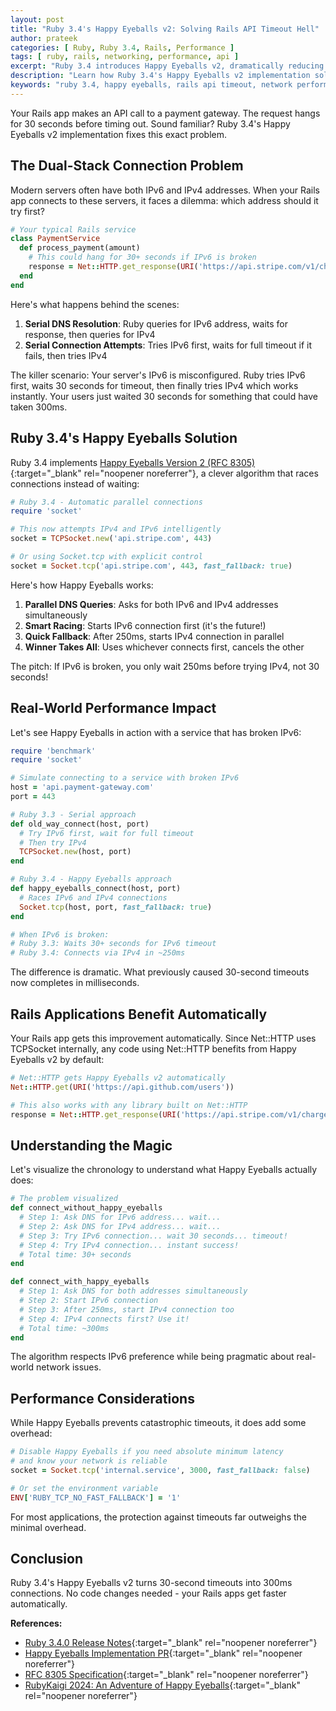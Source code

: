 ```yaml
---
layout: post
title: "Ruby 3.4's Happy Eyeballs v2: Solving Rails API Timeout Hell"
author: prateek
categories: [ Ruby, Ruby 3.4, Rails, Performance ]
tags: [ ruby, rails, networking, performance, api ]
excerpt: "Ruby 3.4 introduces Happy Eyeballs v2, dramatically reducing connection delays for external API calls in Rails applications"
description: "Learn how Ruby 3.4's Happy Eyeballs v2 implementation solves connection timeout issues for Rails apps making external API calls. Practical examples and benchmarks included."
keywords: "ruby 3.4, happy eyeballs, rails api timeout, network performance, ipv6, ipv4, connection optimization"
---
```


Your Rails app makes an API call to a payment gateway. The request hangs for 30 seconds before timing out. Sound familiar? Ruby 3.4's Happy Eyeballs v2 implementation fixes this exact problem.

## The Dual-Stack Connection Problem

Modern servers often have both IPv6 and IPv4 addresses. When your Rails app connects to these servers, it faces a dilemma: which address should it try first?

```ruby
# Your typical Rails service
class PaymentService
  def process_payment(amount)
    # This could hang for 30+ seconds if IPv6 is broken
    response = Net::HTTP.get_response(URI('https://api.stripe.com/v1/charges'))
  end
end
```

Here's what happens behind the scenes:

1. **Serial DNS Resolution**: Ruby queries for IPv6 address, waits for response, then queries for IPv4
2. **Serial Connection Attempts**: Tries IPv6 first, waits for full timeout if it fails, then tries IPv4

The killer scenario: Your server's IPv6 is misconfigured. Ruby tries IPv6 first, waits 30 seconds for timeout, then finally tries IPv4 which works instantly. Your users just waited 30 seconds for something that could have taken 300ms.

## Ruby 3.4's Happy Eyeballs Solution

Ruby 3.4 implements [Happy Eyeballs Version 2 (RFC 8305)](https://www.rfc-editor.org/rfc/rfc8305){:target="_blank" rel="noopener noreferrer"}, a clever algorithm that races connections instead of waiting:

```ruby
# Ruby 3.4 - Automatic parallel connections
require 'socket'

# This now attempts IPv4 and IPv6 intelligently
socket = TCPSocket.new('api.stripe.com', 443)

# Or using Socket.tcp with explicit control
socket = Socket.tcp('api.stripe.com', 443, fast_fallback: true)
```

Here's how Happy Eyeballs works:

1. **Parallel DNS Queries**: Asks for both IPv6 and IPv4 addresses simultaneously
2. **Smart Racing**: Starts IPv6 connection first (it's the future!)
3. **Quick Fallback**: After 250ms, starts IPv4 connection in parallel
4. **Winner Takes All**: Uses whichever connects first, cancels the other

The pitch: If IPv6 is broken, you only wait 250ms before trying IPv4, not 30 seconds!

## Real-World Performance Impact

Let's see Happy Eyeballs in action with a service that has broken IPv6:

```ruby
require 'benchmark'
require 'socket'

# Simulate connecting to a service with broken IPv6
host = 'api.payment-gateway.com'
port = 443

# Ruby 3.3 - Serial approach
def old_way_connect(host, port)
  # Try IPv6 first, wait for full timeout
  # Then try IPv4
  TCPSocket.new(host, port)
end

# Ruby 3.4 - Happy Eyeballs approach
def happy_eyeballs_connect(host, port)
  # Races IPv6 and IPv4 connections
  Socket.tcp(host, port, fast_fallback: true)
end

# When IPv6 is broken:
# Ruby 3.3: Waits 30+ seconds for IPv6 timeout
# Ruby 3.4: Connects via IPv4 in ~250ms
```

The difference is dramatic. What previously caused 30-second timeouts now completes in milliseconds.

## Rails Applications Benefit Automatically

Your Rails app gets this improvement automatically. Since Net::HTTP uses TCPSocket internally, any code using Net::HTTP benefits from Happy Eyeballs v2 by default:

```ruby
# Net::HTTP gets Happy Eyeballs v2 automatically
Net::HTTP.get(URI('https://api.github.com/users'))

# This also works with any library built on Net::HTTP
response = Net::HTTP.get_response(URI('https://api.stripe.com/v1/charges'))
```

## Understanding the Magic

Let's visualize the chronology to understand what Happy Eyeballs actually does:

```ruby
# The problem visualized
def connect_without_happy_eyeballs
  # Step 1: Ask DNS for IPv6 address... wait...
  # Step 2: Ask DNS for IPv4 address... wait...
  # Step 3: Try IPv6 connection... wait 30 seconds... timeout!
  # Step 4: Try IPv4 connection... instant success!
  # Total time: 30+ seconds
end

def connect_with_happy_eyeballs
  # Step 1: Ask DNS for both addresses simultaneously
  # Step 2: Start IPv6 connection
  # Step 3: After 250ms, start IPv4 connection too
  # Step 4: IPv4 connects first? Use it!
  # Total time: ~300ms
end
```

The algorithm respects IPv6 preference while being pragmatic about real-world network issues.

## Performance Considerations

While Happy Eyeballs prevents catastrophic timeouts, it does add some overhead:

```ruby
# Disable Happy Eyeballs if you need absolute minimum latency
# and know your network is reliable
socket = Socket.tcp('internal.service', 3000, fast_fallback: false)

# Or set the environment variable
ENV['RUBY_TCP_NO_FAST_FALLBACK'] = '1'
```

For most applications, the protection against timeouts far outweighs the minimal overhead.

## Conclusion

Ruby 3.4's Happy Eyeballs v2 turns 30-second timeouts into 300ms connections. No code changes needed - your Rails apps get faster automatically.

**References:**
- [Ruby 3.4.0 Release Notes](https://www.ruby-lang.org/en/news/2024/12/25/ruby-3-4-0-released/){:target="_blank" rel="noopener noreferrer"}
- [Happy Eyeballs Implementation PR](https://github.com/ruby/ruby/pull/9374){:target="_blank" rel="noopener noreferrer"}
- [RFC 8305 Specification](https://www.rfc-editor.org/rfc/rfc8305){:target="_blank" rel="noopener noreferrer"}
- [RubyKaigi 2024: An Adventure of Happy Eyeballs](https://www.youtube.com/watch?v=HU-kfUxM2lc){:target="_blank" rel="noopener noreferrer"}